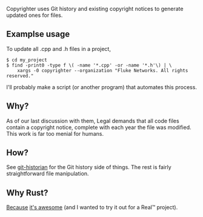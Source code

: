 Copyrighter uses Git history and existing copyright notices to generate updated
ones for files.

## Examplse usage

To update all .cpp and .h files in a project,
```
$ cd my_project
$ find -print0 -type f \( -name '*.cpp' -or -name '*.h'\) | \
    xargs -0 copyrighter --organization "Fluke Networks. All rights reserved."
```

I'll probably make a script (or another program) that automates this process.

## Why?

As of our last discussion with them, Legal demands that all code files contain
a copyright notice, complete with each year the file was modified.
This work is far too menial for humans.

## How?

See [git-historian](https://github.com/mrkline/git-historian) for the Git history
side of things. The rest is fairly straightforward file manipulation.

## Why Rust?

[Because](https://www.youtube.com/watch?v=_-fweBvtifA) [it's awesome](http://www.smbc-comics.com/?id=2088)
(and I wanted to try it out for a Real™ project).
